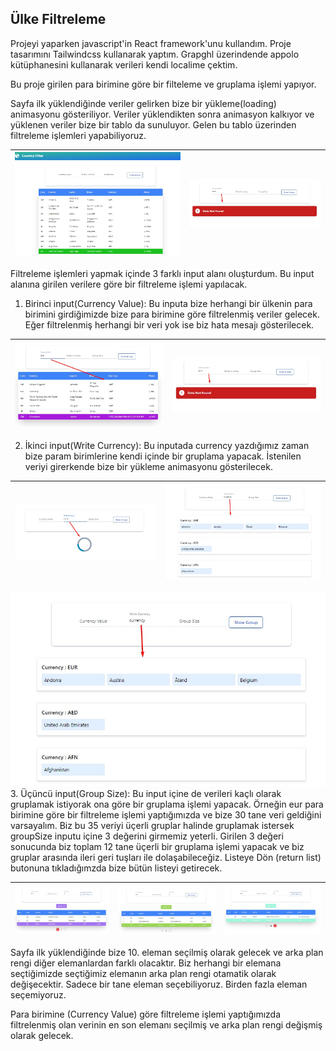 ## Ülke Filtreleme
 
Projeyi yaparken javascript'in React framework'unu kullandım. Proje tasarımını Tailwindcss kullanarak yaptım. Grapghl üzerindende appolo kütüphanesini kullanarak verileri kendi localime çektim.


Bu proje girilen  para birimine göre bir filteleme ve gruplama işlemi yapıyor. 

Sayfa ilk yüklendiğinde veriler gelirken bize bir yükleme(loading) animasyonu gösteriliyor. Veriler yüklendikten sonra animasyon kalkıyor ve yüklenen veriler bize bir tablo da sunuluyor. Gelen bu tablo üzerinden filtreleme işlemleri yapabiliyoruz.

| ![img-1](images\1.jpg) | ![img-4](images\4.jpg) |
| ---------------------- | ---------------------- |

Filtreleme işlemleri yapmak içinde  3 farklı  input alanı oluşturdum. Bu input alanına girilen verilere göre bir filtreleme işlemi yapılacak.

1. Birinci input(Currency Value): Bu inputa bize herhangi bir ülkenin para birimini girdiğimizde bize para birimine göre filtrelenmiş veriler gelecek. Eğer filtrelenmiş herhangi bir veri yok ise biz hata mesajı gösterilecek.


| ![img-2](images\2.jpg) | ![img-4](images\4.jpg) |
| ---------------------- | ---------------------- |

2. İkinci input(Write Currency): Bu inputada currency yazdığımız zaman bize param birimlerine kendi içinde bir gruplama yapacak. İstenilen veriyi girerkende bize bir yükleme animasyonu gösterilecek.



| ![img-5](images\5.jpg) | ![img-3](images\3.jpg) |
| ---------------------- | ---------------------- |

![img-3](images\3.jpg) 
3. Üçüncü input(Group Size): Bu input içine de verileri kaçlı olarak gruplamak istiyorak ona göre bir gruplama işlemi  yapacak. Örneğin eur para birimine göre bir filtreleme işlemi yaptığımızda ve bize 30 tane veri geldiğini varsayalım. Biz bu 35 veriyi üçerli gruplar halinde gruplamak istersek groupSize inputu içine 3 değerini girmemiz yeterli. Girilen 3 değeri sonucunda biz toplam 12 tane üçerli bir gruplama işlemi yapacak ve biz gruplar arasında ileri geri tuşları ile dolaşabileceğiz.
Listeye Dön (return list) butonuna tıkladığımzda bize bütün listeyi getirecek.

 | ![img-6](images\6.jpg) | ![img-7](images\7.jpg) | ![img-8](images\8.jpg)   |
 | ---------------------- | ---------------------- | ---------------------- |
 
 
Sayfa ilk yüklendiğinde bize 10. eleman seçilmiş olarak gelecek ve arka plan rengi diğer elemanlardan farklı olacaktır. Biz herhangi bir elemana seçtiğimizde seçtiğimiz elemanın arka plan rengi otamatik olarak değişecektir. Sadece bir tane eleman seçebiliyoruz. Birden fazla eleman seçemiyoruz.

Para birimine (Currency Value) göre filtreleme işlemi yaptığımızda filtrelenmiş olan verinin en son elemanı seçilmiş ve arka plan rengi değişmiş olarak gelecek.